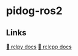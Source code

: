 # pidog-ros2

## Links
[:green_book: rclpy docs](https://docs.ros2.org/latest/api/rclpy/index.html)
[:blue_book: rclcpp docs](https://docs.ros2.org/latest/api/rclcpp/index.html)
